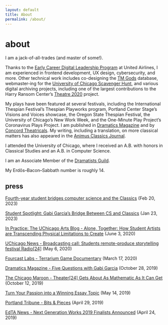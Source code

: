 ```yaml
---
layout: default
title: About
permalink: /about/
---
```


# about

I am a jack-of-all-trades (and master of some!).

Thanks to the [Early Career Digital Leadership Program](https://careers.united.com/us/en/innovate) at United Airlines, I am experienced in frontend development, UX design, cybersecurity, and more. Other technical work includes co-designing the [TM Gods](https://www.trismegistos.org/god/index.php) database, webmaster-ing for the [University of Chicago Scavenger Hunt](https://scavhunt.uchicago.edu/), and various digital archiving projects, including one of the largest contributions to the Harry Ransom Center’s [Theatre 2020](https://www.hrc.utexas.edu/theatre2020/) project.

My plays have been featured at several festivals, including the International Thespian Festival’s Thespian Playworks program, Portland Center Stage’s Visions and Voices showcase, the Oregon State Thespian Festival, the University of Chicago’s New Work Week, and the One-Minute Play Project’s Coronavirus Plays Project. I am published in [Dramatics Magazine](https://dramatics.org/) and by [Concord Theatricals](https://www.concordtheatricals.com/a/119740/gabi-garcia). My writing, including a translation, on more classical matters has also appeared in the [Animus Classics Journal](https://voices.uchicago.edu/animus/).

I attended the University of Chicago, where I received an A.B. with honors in Classical Studies and an A.B. in Computer Science.

I am an Associate Member of the [Dramatists Guild](https://www.dramatistsguild.com/).

My Erdős–Bacon–Sabbath number is roughly 14.

## press

[Fourth-year student bridges computer science and the Classics](https://college.uchicago.edu/news/student-stories/fourth-year-student-bridges-computer-science-and-classics) (Feb 20, 2023)

[Student Spotlight: Gabi Garcia’s Bridge Between CS and Classics](https://cs.uchicago.edu/news/student-spotlight-gabi-garcias-bridge-between-cs-and-classics/) (Jan 23, 2023)

[In Practice: The UChicago Arts Blog - Alone, Together: How Student Artists are Transcending Physical Limitations to Create](https://www.uchicagoartsblog.art/archive/2020/5/26/6pwmwk0zbfm1s848czo720ohwgppfd) (June 3, 2020)

[UChicago News - Broadcasting call: Students remote-produce storytelling festival Radio[24]](https://college.uchicago.edu/news/student-stories/broadcasting-call-students-remote-produce-storytelling-festival-radio24) (May 6, 2020)

[Fourcast Labs - Terrarium Game Documentary](https://vimeo.com/398398843) (March 17, 2020)

[Dramatics Magazine - Five Questions with Gabi Garcia](https://dramatics.org/five-questions-with-gabi-garcia/) (October 28, 2019)

[The Chicago Maroon - Theater[24] Gets About As Mathematic As It Can Get](https://www.chicagomaroon.com/article/2019/10/12/theater-24-gets-mathematic-get/) (October 12, 2019)

[Turn Your Passion into a Winning Essay Topic](https://www.victoriapayne.com/passiontopic) (May 14, 2019)

[Portland Tribune - Bits & Pieces](https://pamplinmedia.com/pt/11-features/426947-333436-bits-and-pieces-pwoff) (April 29, 2019)

[EdTA News - Next Generation Works 2019 Finalists Announced](https://www.schooltheatre.org/blogs/edta-news/2019/04/24/next-generation-works-2019-finalists-announced) (April 24, 2019)